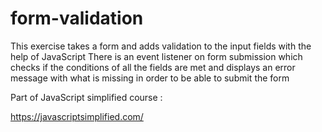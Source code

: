 # form-validation

This exercise takes a form and adds validation to the input fields with the help of JavaScript
There is an event listener on form submission which checks if the conditions of all the fields are met and displays an error message with what is missing in order to be able to submit the form

Part of JavaScript simplified course :

https://javascriptsimplified.com/